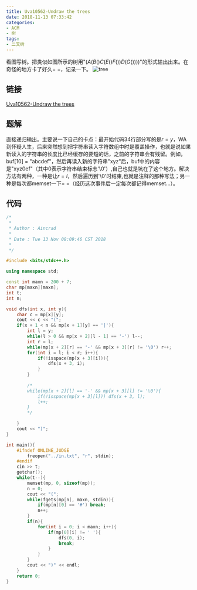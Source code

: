 ```yaml
---
title: Uva10562-Undraw the trees
date: 2018-11-13 07:33:42
categories:
- ACM
- 树
tags:
- 二叉树
---
```

看图写树。把类似如图所示的树用"$(A(B()C(E()F())D(G())))$"的形式输出出来。在奇怪的地方卡了好久= =，记录一下。
![tree](/tree.png)
<!--more-->
## 链接
[Uva10562-Undraw the trees](https://vjudge.net/problem/UVA-10562)

## 题解
直接递归输出。主要说一下自己的卡点：最开始代码34行部分写的是$r = y$，WA到怀疑人生，后来突然想到把字符串读入字符数组中时是覆盖操作，也就是说如果新读入的字符串的长度比已经缓存的要短的话，之前的字符串会有残留。例如，buf[10] = "abcdef"，然后再读入新的字符串"xyz"后，buf中的内容是"xyz0ef"（其中0表示字符串结束标志'\0'）,自己也就是坑在了这个地方。解决方法有两种，一种是让$r = l$，然后遍历到'\0'时结束,也就是注释的那种写法；另一种是每次都memset一下= =（经历这次事件后一定每次都记得memset...）。

## 代码
```C++
/*
 *
 * Author : Aincrad
 *
 * Date : Tue 13 Nov 08:09:46 CST 2018
 *
 */

#include <bits/stdc++.h>

using namespace std;

const int maxn = 200 + 7;
char mp[maxn][maxn];
int t;
int n;

void dfs(int x, int y){
    char c = mp[x][y];
    cout << c << "(";
    if(x + 1 < n && mp[x + 1][y] == '|'){
        int l = y;
        while(l > 0 && mp[x + 2][l - 1] == '-') l--;
        int r = l;
        while(mp[x + 2][r] == '-' && mp[x + 3][r] != '\0') r++;
        for(int i = l; i < r; i++){
            if(!isspace(mp[x + 3][i])){
                dfs(x + 3, i);
            }
        }
        
        /*
        while(mp[x + 2][l] == '-' && mp[x + 3][l] != '\0'){
            if(!isspace(mp[x + 3][l])) dfs(x + 3, l);
            l++;
        }
        */

    }
    cout << ")";
}

int main(){
    #ifndef ONLINE_JUDGE
        freopen("../in.txt", "r", stdin);
    #endif
    cin >> t;
    getchar();
    while(t--){
        memset(mp, 0, sizeof(mp));
        n = 0;
        cout << "(";
        while(fgets(mp[n], maxn, stdin)){
            if(mp[n][0] == '#') break;
            n++;
        }
        if(n){
            for(int i = 0; i < maxn; i++){
                if(mp[0][i] != ' '){
                    dfs(0, i);
                    break;
                }
            }
        }
        cout << ")" << endl;
    }
    return 0;
}
```